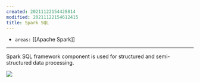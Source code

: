 ```yaml
---
created: 20211122154428814
modified: 20211122154612415
title: Spark SQL
---
```


- `areas:` [[Apache Spark]]

---

Spark SQL framework component is used for structured and semi-structured data processing.

![](https://raw.githubusercontent.com/zubayrrr/twiki/main/bin/image.kjdviqaxxbt.png)
